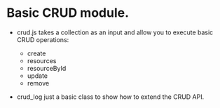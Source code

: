 # Basic CRUD module.

- crud.js takes a collection as an input and allow you to execute basic CRUD operations:

  - create
  - resources
  - resourceById
  - update
  - remove


- crud_log just a basic class to show how to extend the CRUD API.  
